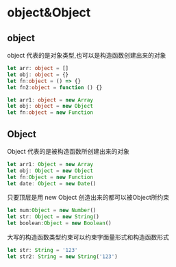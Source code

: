 # object&Object

## object

object 代表的是对象类型,也可以是构造函数创建出来的对象

```ts
let arr: object = []
let obj: object = {}
let fn:object = () => {}
let fn2:object = function () {}

let arr1: object = new Array
let obj: object = new Object
let fn:object = new Function
```
## Object

Object 代表的是被构造函数所创建出来的对象

```ts
let arr1: Object = new Array
let obj: Object = new Object
let fn:Object = new Function
let date: Object = new Date()
```

只要顶层是用 new Object 创造出来的都可以被Object所约束
```ts
let num:Object = new Number()
let str: Object = new String()
let boolean:Object = new Boolean()
```

大写的构造函数类型约束可以约束字面量形式和构造函数形式

```ts
let str: String = '123'
let str2: String = new String('123')
```

